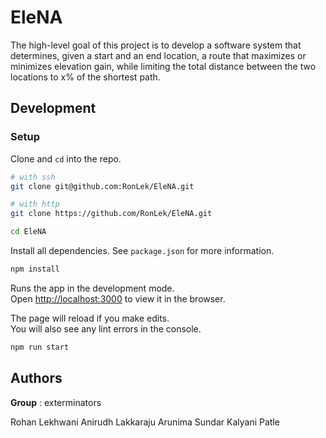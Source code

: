 # EleNA

The high-level goal of this project is to develop a software system that determines, given a start and an end location, a route that maximizes or minimizes elevation gain, while limiting the total distance between the two locations to x% of the shortest path.

## Development

### Setup

Clone and `cd` into the repo. 

```bash
# with ssh
git clone git@github.com:RonLek/EleNA.git

# with http
git clone https://github.com/RonLek/EleNA.git

cd EleNA
```

Install all dependencies. See `package.json` for more information. 

```bash
npm install
```

Runs the app in the development mode.<br />
Open [http://localhost:3000](http://localhost:3000) to view it in the browser.

The page will reload if you make edits.<br />
You will also see any lint errors in the console.

```bash
npm run start
```

## Authors

**Group** : exterminators

Rohan Lekhwani
Anirudh Lakkaraju
Arunima Sundar
Kalyani Patle
